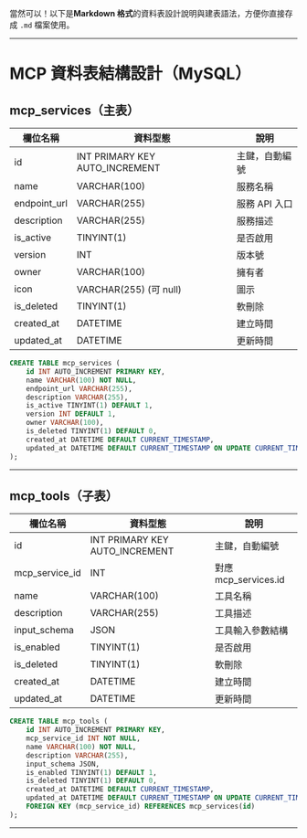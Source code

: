 當然可以！以下是**Markdown 格式**的資料表設計說明與建表語法，方便你直接存成 `.md` 檔案使用。

---

# MCP 資料表結構設計（MySQL）

## mcp_services（主表）

| 欄位名稱     | 資料型態                       | 說明           |
| ------------ | ------------------------------ | -------------- |
| id           | INT PRIMARY KEY AUTO_INCREMENT | 主鍵，自動編號 |
| name         | VARCHAR(100)                   | 服務名稱       |
| endpoint_url | VARCHAR(255)                   | 服務 API 入口  |
| description  | VARCHAR(255)                   | 服務描述       |
| is_active    | TINYINT(1)                     | 是否啟用       |
| version      | INT                            | 版本號         |
| owner        | VARCHAR(100)                   | 擁有者         |
| icon         | VARCHAR(255) (可 null)         | 圖示           |
| is_deleted   | TINYINT(1)                     | 軟刪除         |
| created_at   | DATETIME                       | 建立時間       |
| updated_at   | DATETIME                       | 更新時間       |

```sql
CREATE TABLE mcp_services (
    id INT AUTO_INCREMENT PRIMARY KEY,
    name VARCHAR(100) NOT NULL,
    endpoint_url VARCHAR(255),
    description VARCHAR(255),
    is_active TINYINT(1) DEFAULT 1,
    version INT DEFAULT 1,
    owner VARCHAR(100),
    is_deleted TINYINT(1) DEFAULT 0,
    created_at DATETIME DEFAULT CURRENT_TIMESTAMP,
    updated_at DATETIME DEFAULT CURRENT_TIMESTAMP ON UPDATE CURRENT_TIMESTAMP
);
```

---

## mcp_tools（子表）

| 欄位名稱       | 資料型態                       | 說明                 |
| -------------- | ------------------------------ | -------------------- |
| id             | INT PRIMARY KEY AUTO_INCREMENT | 主鍵，自動編號       |
| mcp_service_id | INT                            | 對應 mcp_services.id |
| name           | VARCHAR(100)                   | 工具名稱             |
| description    | VARCHAR(255)                   | 工具描述             |
| input_schema   | JSON                           | 工具輸入參數結構     |
| is_enabled     | TINYINT(1)                     | 是否啟用             |
| is_deleted     | TINYINT(1)                     | 軟刪除               |
| created_at     | DATETIME                       | 建立時間             |
| updated_at     | DATETIME                       | 更新時間             |

```sql
CREATE TABLE mcp_tools (
    id INT AUTO_INCREMENT PRIMARY KEY,
    mcp_service_id INT NOT NULL,
    name VARCHAR(100) NOT NULL,
    description VARCHAR(255),
    input_schema JSON,
    is_enabled TINYINT(1) DEFAULT 1,
    is_deleted TINYINT(1) DEFAULT 0,
    created_at DATETIME DEFAULT CURRENT_TIMESTAMP,
    updated_at DATETIME DEFAULT CURRENT_TIMESTAMP ON UPDATE CURRENT_TIMESTAMP,
    FOREIGN KEY (mcp_service_id) REFERENCES mcp_services(id)
);
```

---
